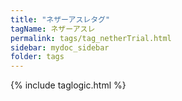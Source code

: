 ```yaml
---
title: "ネザーアスレタグ"
tagName: ネザーアスレ
permalink: tags/tag_netherTrial.html
sidebar: mydoc_sidebar
folder: tags
---
```

{% include taglogic.html %}
